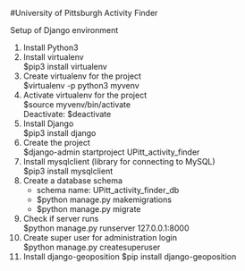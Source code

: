 #University of Pittsburgh Activity Finder

Setup of Django environment
1. Install Python3
2. Install virtualenv\
	$pip3 install virtualenv
3. Create virtualenv for the project\
	$virtualenv -p python3 myvenv
4. Activate virtualenv for the project\
	$source myvenv/bin/activate\
	Deactivate: $deactivate
5. Install Django\
    $pip3 install django
6. Create the project\
	$django-admin startproject UPitt_activity_finder
7. Install mysqlclient (library for connecting to MySQL)\
	$pip3 install mysqlclient
8. Create a database schema
	- schema name: UPitt_activity_finder_db
	- $python manage.py makemigrations
	- $python manage.py migrate
9. Check if server runs\
   	$python manage.py runserver 127.0.0.1:8000
10. Create super user for administration login\
	$python manage.py createsuperuser
11. Install django-geoposition
    $pip install django-geoposition

